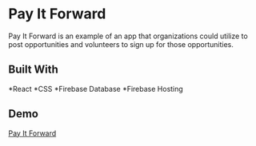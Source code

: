 # Pay It Forward

Pay It Forward is an example of an app that organizations could utilize to post opportunities and volunteers to sign up for those opportunities. 

## Built With
*React
*CSS
*Firebase Database
*Firebase Hosting

## Demo
[Pay It Forward](https://serene-tor-77077.herokuapp.com/)
